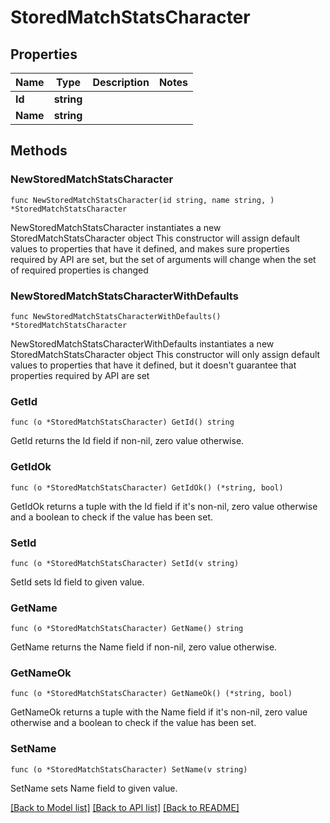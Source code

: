# StoredMatchStatsCharacter

## Properties

Name | Type | Description | Notes
------------ | ------------- | ------------- | -------------
**Id** | **string** |  | 
**Name** | **string** |  | 

## Methods

### NewStoredMatchStatsCharacter

`func NewStoredMatchStatsCharacter(id string, name string, ) *StoredMatchStatsCharacter`

NewStoredMatchStatsCharacter instantiates a new StoredMatchStatsCharacter object
This constructor will assign default values to properties that have it defined,
and makes sure properties required by API are set, but the set of arguments
will change when the set of required properties is changed

### NewStoredMatchStatsCharacterWithDefaults

`func NewStoredMatchStatsCharacterWithDefaults() *StoredMatchStatsCharacter`

NewStoredMatchStatsCharacterWithDefaults instantiates a new StoredMatchStatsCharacter object
This constructor will only assign default values to properties that have it defined,
but it doesn't guarantee that properties required by API are set

### GetId

`func (o *StoredMatchStatsCharacter) GetId() string`

GetId returns the Id field if non-nil, zero value otherwise.

### GetIdOk

`func (o *StoredMatchStatsCharacter) GetIdOk() (*string, bool)`

GetIdOk returns a tuple with the Id field if it's non-nil, zero value otherwise
and a boolean to check if the value has been set.

### SetId

`func (o *StoredMatchStatsCharacter) SetId(v string)`

SetId sets Id field to given value.


### GetName

`func (o *StoredMatchStatsCharacter) GetName() string`

GetName returns the Name field if non-nil, zero value otherwise.

### GetNameOk

`func (o *StoredMatchStatsCharacter) GetNameOk() (*string, bool)`

GetNameOk returns a tuple with the Name field if it's non-nil, zero value otherwise
and a boolean to check if the value has been set.

### SetName

`func (o *StoredMatchStatsCharacter) SetName(v string)`

SetName sets Name field to given value.



[[Back to Model list]](../README.md#documentation-for-models) [[Back to API list]](../README.md#documentation-for-api-endpoints) [[Back to README]](../README.md)


